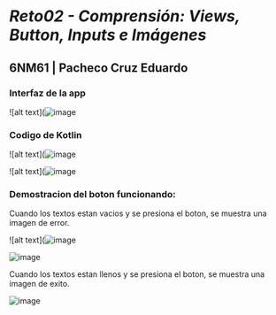 # _Reto02 - Comprensión: Views, Button, Inputs e Imágenes_

## 6NM61 | Pacheco Cruz Eduardo

### Interfaz de la app

![alt text](![image](https://github.com/EduardoPacheco2003/Reto02-Comprension-Views-Button-Inputs-e-Imagenes/assets/100945554/db80659a-d036-4183-b987-21963ba772e1)

### Codigo de Kotlin

![alt text](![image](https://github.com/EduardoPacheco2003/Reto02-Comprension-Views-Button-Inputs-e-Imagenes/assets/100945554/86263f77-706c-46db-a11e-ffcacb871eb2)

![alt text](![image](https://github.com/EduardoPacheco2003/Reto02-Comprension-Views-Button-Inputs-e-Imagenes/assets/100945554/1f3a20b3-3075-44ea-9134-ec87ef7c5e8b)

### Demostracion del boton funcionando:

Cuando los textos estan vacios y se presiona el boton, se muestra una imagen de error.

![alt text](![image](https://github.com/EduardoPacheco2003/Reto02-Comprension-Views-Button-Inputs-e-Imagenes/assets/100945554/6265c578-8812-4fc2-81e0-3761fb142c5f)

![image](https://github.com/EduardoPacheco2003/Reto02-Comprension-Views-Button-Inputs-e-Imagenes/assets/100945554/a5e3a68d-235f-400f-8536-dbe1f83b1741)


Cuando los textos estan llenos y se presiona el boton, se muestra una imagen de exito.

![image](https://github.com/EduardoPacheco2003/Reto02-Comprension-Views-Button-Inputs-e-Imagenes/assets/100945554/b58075e7-b35d-4add-90ad-d0f59a17067b)

